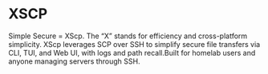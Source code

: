 # XSCP
Simple Secure = XScp. The “X” stands for efficiency and cross-platform simplicity. XScp leverages SCP over SSH to simplify secure file transfers via CLI, TUI, and Web UI, with logs and path recall.Built for homelab users and anyone managing servers through SSH.
